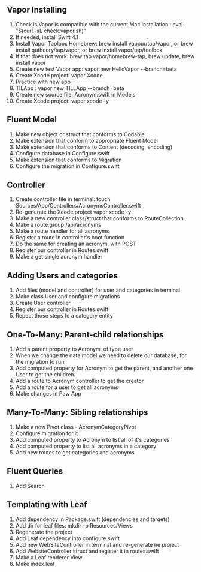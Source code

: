 ## Vapor  Installing
  
1. Check is Vapor is compatible with the current Mac installation : eval "$(curl -sL check.vapor.sh)"
2. If needed, install Swift 4.1
2. Install Vapor Toolbox Homebrew: brew install vapour/tap/vapor, or brew install qutheory/tap/vapor, or brew install vapor/tap/toolbox
3. If that does not work: brew tap vapor/homebrew-tap, brew update, brew install vapor
4. Create new test Vapor app: vapor new HelloVapor --branch=beta
5. Create Xcode project: vapor Xcode
6. Practice with new app
7. TILApp : vapor new TILLApp --branch=beta
8. Create new source file: Acronym.swift in Models
9. Create Xcode project: vapor xcode -y

## Fluent Model
1. Make new object or struct that conforms to Codable
2. Make extension that conform to appropriate Fluent Model
3. Make extension that conforms to Content (decoding, encoding)
4. Configure database in Configure.swift
5. Make extension that conforms to Migration
6. Configure the migration in Configure.swift

## Controller
1. Create controller file in terminal: touch Sources/App/Controllers/AcronymsController.swift
2. Re-generate the Xcode project vapor xcode -y
3. Make a new controller class/struct that conforms to RouteCollection
4. Make a route group /api/acronyms
5. Make a route handler for all acronyms
6. Register a route in controller's boot function
7. Do the same for creating an acronym, with POST
8. Register our controller in Routes.swift
9. Make a get single acronym handler

## Adding Users and categories
1. Add files (model and controller) for user and categories in terminal
2. Make class User and configure migrations
3. Create User controller
4. Register our controller in Routes.swift
5. Repeat those steps fo a category entity

## One-To-Many: Parent-child relationships
1. Add a parent property to Acronym, of type user
2. When we change the data model we need to delete our database, for the migration to run
3. Add computed property for Acronym to get the parent, and another one User to get the children.
4. Add a route to Acronym controller to get the creator
5. Add a route for a user to get all acronyms
6. Make changes in Paw App

## Many-To-Many: Sibling relationships
1. Make a new Pivot class - AcronymCategoryPivot
2. Configure migration for it
3. Add computed property to Acronym to list all of it's categories
4. Add computed property to list all acronyms in a category
5. Add new routes to get categories and acronyms

## Fluent Queries
1. Add Search 

## Templating with Leaf
1. Add dependency in Package.swift (dependencies and targets)
2. Add dir for leaf files: mkdir -p Resources/Views
3. Regenerate the project
4. Add Leaf dependency into configure.swift
5. Add new WebSiteController in terminal and re-generate he project
6. Add WebsiteController struct and register it in routes.swift
7. Make a Leaf renderer View
8. Make index.leaf






